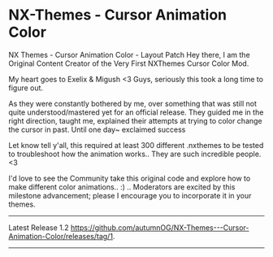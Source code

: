 # NX-Themes - Cursor Animation Color
NX Themes - Cursor Animation Color - Layout Patch
Hey there, I am the Original Content Creator of the Very First NXThemes Cursor Color Mod.

My heart goes to Exelix & Migush <3 Guys, seriously this took a long time to figure out.

As they were constantly bothered by me, over something that was still not quite understood/mastered yet for an official release. They guided me in the right direction, taught me, explained their attempts at trying to color change the cursor in past. Until one day~ exclaimed success

Let know tell y'all, this required at least 300 different .nxthemes to be tested to troubleshoot how the animation works.. They are such incredible people. <3

I'd love to see the Community take this original code and explore how to make different color animations.. :) .. Moderators are excited by this milestone advancement; please I encourage you to incorporate it in your themes.

____________________________________________________________________________________________

 Latest Release 1.2
https://github.com/autumnOG/NX-Themes---Cursor-Animation-Color/releases/tag/1.

_____________________________________________________________________________________________
